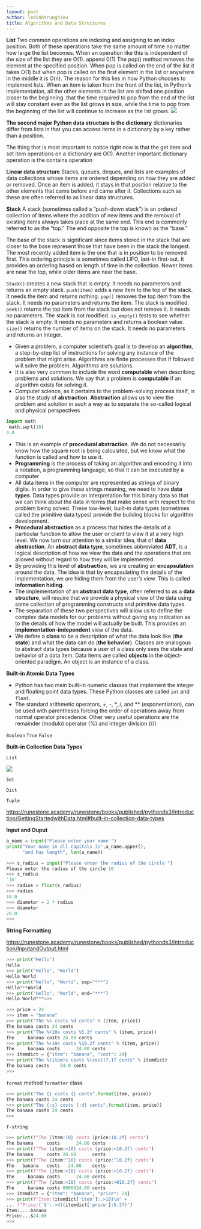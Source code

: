 ```yaml
---
layout: post
author: ledinhtrunghieu
title: Algorithms and Data Structures
---
```



**List**
Two common operations are indexing and assigning to an index position. Both of these operations take the same amount of time no matter how large the list becomes. When an operation like this is independent of the size of the list they are O(1).
append 0(1)
The pop() method removes the element at the specified position.
When pop is called on the end of the list it takes O(1) but when pop is called on the first element in the list or anywhere in the middle it is O(n). The reason for this lies in how Python chooses to implement lists. When an item is taken from the front of the list, in Python’s implementation, all the other elements in the list are shifted one position closer to the beginning.
that the time required to pop from the end of the list will stay constant even as the list grows in size, while the time to pop from the beginning of the list will continue to increase as the list grows.
<img src="/assets/images/20210626_AlgoDataStruc/pic2.png" class="largepic"/>

**The second major Python data structure is the dictionary**
dictionaries differ from lists in that you can access items in a dictionary by a key rather than a position.

The thing that is most important to notice right now is that the get item and set item operations on a dictionary are O(1). Another important dictionary operation is the contains operation

**Linear data structure**
Stacks, queues, deques, and lists are examples of data collections whose items are ordered depending on how they are added or removed. Once an item is added, it stays in that position relative to the other elements that came before and came after it. Collections such as these are often referred to as linear data structures.

**Stack**
A stack (sometimes called a “push-down stack”) is an ordered collection of items where the addition of new items and the removal of existing items always takes place at the same end. This end is commonly referred to as the “top.” The end opposite the top is known as the “base.”

The base of the stack is significant since items stored in the stack that are closer to the base represent those that have been in the stack the longest. The most recently added item is the one that is in position to be removed first. This ordering principle is sometimes called LIFO, last-in first-out. It provides an ordering based on length of time in the collection. Newer items are near the top, while older items are near the base.

`Stack()` creates a new stack that is empty. It needs no parameters and returns an empty stack.
`push(item)` adds a new item to the top of the stack. It needs the item and returns nothing.
`pop()` removes the top item from the stack. It needs no parameters and returns the item. The stack is modified.
`peek()` returns the top item from the stack but does not remove it. It needs no parameters. The stack is not modified.
`is_empty()` tests to see whether the stack is empty. It needs no parameters and returns a boolean value.
`size()` returns the number of items on the stack. It needs no parameters and returns an integer.













































* Given a problem, a computer scientist’s goal is to develop an **algorithm**, a step-by-step list of instructions for solving any instance of the problem that might arise. Algorithms are finite processes that if followed will solve the problem. Algorithms are solutions.
* It is also very common to include the word **computable** when describing problems and solutions. We say that a problem is **computable** if an algorithm exists for solving it.
* Computer science, as it pertains to the problem-solving process itself, is also the study of **abstraction**. **Abstraction** allows us to view the problem and solution in such a way as to separate the so-called logical and physical perspectives

```py
import math
 math.sqrt(16)
4.0
```

* This is an example of **procedural abstraction**. We do not necessarily know how the square root is being calculated, but we know what the function is called and how to use it.
* **Programming** is the process of taking an algorithm and encoding it into a notation, a programming language, so that it can be executed by a computer
* All data items in the computer are represented as strings of binary digits. In order to give these strings meaning, we need to have **data types**. Data types provide an interpretation for this binary data so that we can think about the data in terms that make sense with respect to the problem being solved. These low-level, built-in data types (sometimes called the primitive data types) provide the building blocks for algorithm development.
* **Procedural abstraction** as a process that hides the details of a particular function to allow the user or client to view it at a very high level. We now turn our attention to a similar idea, that of **data abstraction**. An **abstract data type**, sometimes abbreviated **ADT**, is a logical description of how we view the data and the operations that are allowed without regard to how they will be implemented.
* By providing this level of **abstraction**, we are creating an **encapsulation** around the data. The idea is that by encapsulating the details of the implementation, we are hiding them from the user’s view. This is called **information hiding**.
* The implementation of an **abstract data type**, often referred to as a **data structure**, will require that we provide a physical view of the data using some collection of programming constructs and primitive data types. 
* The separation of these two perspectives will allow us to define the complex data models for our problems without giving any indication as to the details of how the model will actually be built. This provides an **implementation-independent** view of the data.
* We define a **class** to be a description of what the data look like (**the state**) and what the data can do (**the behavior**). Classes are analogous to abstract data types because a user of a class only sees the state and behavior of a data item. Data items are called **objects** in the object-oriented paradigm. An object is an instance of a class.

**Built-in Atomic Data Types**
* Python has two main built-in numeric classes that implement the integer and floating point data types. These Python classes are called `int` and `float`.
* The standard arithmetic operators, +, -, *, /, and ** (exponentiation), can be used with parentheses forcing the order of operations away from normal operator precedence. Other very useful operations are the remainder (modulo) operator (%) and integer division (//)

`Boolean` `True` `False`

**Built-in Collection Data Types`**

`List`

<img src="/assets/images/20210626_AlgoDataStruc/pic1.png" class="largepic"/>


`Set`

`Dict`

`Tuple`

https://runestone.academy/runestone/books/published/pythonds3/Introduction/GettingStartedwithData.html#built-in-collection-data-types

**Input and Ouput**

```py
a_name = input("Please enter your name ")
print("Your name in all capitals is",a_name.upper(),
      "and has length", len(a_name))
```
```py
>>> s_radius = input("Please enter the radius of the circle ")
Please enter the radius of the circle 10
>>> s_radius
'10'
>>> radius = float(s_radius)
>>> radius
10.0
>>> diameter = 2 * radius
>>> diameter
20.0
>>>
```
**String Formatting**

https://runestone.academy/runestone/books/published/pythonds3/Introduction/InputandOutput.html

```py
>>> print("Hello")
Hello
>>> print("Hello", "World")
Hello World
>>> print("Hello", "World", sep="***")
Hello***World
>>> print("Hello", "World", end="***")
Hello World***>>>
```


```py
>>> price = 24
>>> item = "banana"
>>> print("The %s costs %d cents" % (item, price))
The banana costs 24 cents
>>> print("The %+10s costs %5.2f cents" % (item, price))
The     banana costs 24.00 cents
>>> print("The %+10s costs %10.2f cents" % (item, price))
The     banana costs      24.00 cents
>>> itemdict = {"item": "banana", "cost": 24}
>>> print("The %(item)s costs %(cost)7.1f cents" % itemdict)
The banana costs    24.0 cents
>>>
```

`format` method `formatter` class

```py
>>> print("The {} costs {} cents".format(item, price))
The banana costs 24 cents
>>> print("The {:s} costs {:d} cents".format(item, price))
The banana costs 24 cents
>>>
```

`f-string`
```py
>>> print(f"The {item:10} costs {price:10.2f} cents")
The banana     costs      24.00 cents
>>> print(f"The {item:<10} costs {price:<10.2f} cents")
The banana     costs 24.00      cents
>>> print(f"The {item:^10} costs {price:^10.2f} cents")
The   banana   costs   24.00    cents
>>> print(f"The {item:>10} costs {price:>10.2f} cents")
The     banana costs      24.00 cents
>>> print(f"The {item:>10} costs {price:>010.2f} cents")
The     banana costs 0000024.00 cents
>>> itemdict = {"item": "banana", "price": 24}
>>> print(f"Item:{itemdict['item']:.>10}\n" +
... f"Price:{'$':.>4}{itemdict['price']:5.2f}")
Item:....banana
Price:...$24.00
>>>
```

